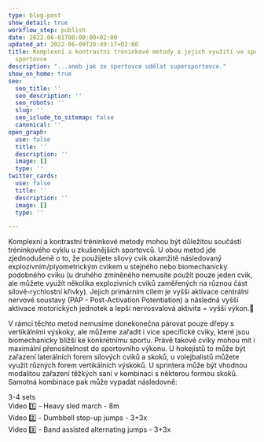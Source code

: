 ```yaml
---
type: blog-post
show_detail: true
workflow_step: publish
date: 2022-06-01T00:00:00+02:00
updated_at: 2022-06-09T20:49:17+02:00
title: Komplexní a kontrastní tréninkové metody a jejich využití ve sportovní přípravě
  sportovce
description: "...aneb jak ze sportovce udělat supersportovce."
show_on_home: true
seo:
  seo_title: ''
  seo_description: ''
  seo_robots: ''
  slug: ''
  seo_iclude_to_sitemap: false
  canonical: ''
open_graph:
  use: false
  title: ''
  description: ''
  image: []
  type: ''
twitter_cards:
  use: false
  title: ''
  description: ''
  image: []
  type: ''

---
```

Komplexní a kontrastní tréninkové metody mohou být důležitou součástí tréninkového cyklu u zkušenějších sportovců. U obou metod jde zjednodušeně o to, že použijete silový cvik okamžitě následovaný explozivním/plyometrickým cvikem u stejného nebo biomechanicky podobného cviku (u druhého zmíněného nemusíte použít pouze jeden cvik, ale můžete využít několika explozivních cviků zaměřených na různou část silově-rychlostní křivky). Jejich primárním cílem je vyšší aktivace centrální nervové soustavy (PAP - Post-Activation Potentiation) a následná vyšší aktivace motorických jednotek a lepší nervosvalová aktivita = vyšší výkon.🚀  
  
V rámci těchto metod nemusíme donekonečna párovat pouze dřepy s vertikálními výskoky, ale můžeme zařadit i více specifické cviky, které jsou biomechanicky bližší ke konkrétnímu sportu. Právě takové cviky mohou mít i maximální přenositelnost do sportovního výkonu. U hokejistů to může být zařazení laterálních forem silových cviků a skoků, u volejbalistů můžete využít různých forem vertikálních výskoků. U sprintera může být vhodnou modalitou zařazení těžkých saní v kombinaci s některou formou skoků. Samotná kombinace pak může vypadat následovně:  
  
3-4 sets  
Video 1️⃣ - Heavy sled march - 8m  
Video 2️⃣ - Dumbbell step-up jumps - 3+3x  
Video 3️⃣ - Band assisted alternating jumps - 3+3x